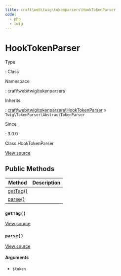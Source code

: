```yaml
---
title: craft\web\twig\tokenparsers\HookTokenParser
code:
  - php
  - twig
---
```


# HookTokenParser

Type

:   Class

Namespace

:   craft\web\twig\tokenparsers

Inherits

:   [craft\web\twig\tokenparsers\HookTokenParser](craft-web-twig-tokenparsers-hooktokenparser.md) &raquo;
`Twig\TokenParser\AbstractTokenParser`

Since

:   3.0.0



Class HookTokenParser





[View source](https://github.com/craftcms/cms/blob/master/src/web/twig/tokenparsers/HookTokenParser.php)






## Public Methods

| Method                                                                   | Description
| ------------------------------------------------------------------------ | -----------
| [getTag()](craft-web-twig-tokenparsers-hooktokenparser.md#method-gettag) |
| [parse()](craft-web-twig-tokenparsers-hooktokenparser.md#method-parse)   |

### `getTag()`










[View source](https://github.com/craftcms/cms/blob/master/src/web/twig/tokenparsers/HookTokenParser.php#L26-L29)






### `parse()`










[View source](https://github.com/craftcms/cms/blob/master/src/web/twig/tokenparsers/HookTokenParser.php#L34-L47)


#### Arguments

- `$token`











